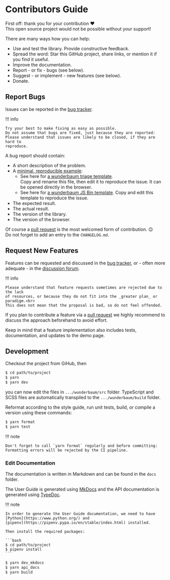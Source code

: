 # Contributors Guide

First off: thank you for your contribution :heart: <br>
This open source project would not be possible without your support!

There are many ways how you can help:

- Use and test the library. Provide constructive feedback.
- Spread the word: Star this GitHub project, share links, or mention it if you
  find it useful.
- Improve the documentation.
- Report - or fix - bugs (see below).
- Suggest - or implement - new features (see below).
- Donate.

## Report Bugs

Issues can be reported in the [bug tracker](https://github.com/mar10/wunderbaum/issues).

!!! info

    Try your best to make fixing as easy as possible.
    Do not assume that bugs are fixed, just because they are reported:
    Please understand that issues are likely to be closed, if they are hard to
    reproduce.

A bug report should contain:

- A short description of the problem.
- A [minimal, reproducible example](https://stackoverflow.com/help/minimal-reproducible-example):
  - See here for [a wunderbaum triage template](https://github.com/mar10/wunderbaum/blob/main/test/triage/issue_000.html). <br>
    Copy and rename this file, then edit it to reproduce the issue.
    It can be opened directly in the browser.
  - See here for [a wunderbaum JS Bin template](https://jsbin.com/lecasinava/edit?html,js,output).
    Copy and edit this template to reproduce the issue.
- The expected result.
- The actual result.
- The version of the library.
- The version of the browser.

Of course a
[pull request](https://docs.github.com/en/pull-requests/collaborating-with-pull-requests/proposing-changes-to-your-work-with-pull-requests/about-pull-requests)
is the most welcomed form of contribution. 😉<br>
Do not forget to add an entry to the `CHANGELOG.md`.

## Request New Features

Features can be requested and discussed in the [bug tracker](https://github.com/mar10/wunderbaum/issues),
or - often more adequate - in the [discussion forum](https://github.com/mar10/wunderbaum/discussions).

!!! info

    Please understand that feature requests sometimes are rejected due to the lack
    of resources, or because they do not fit into the _greater plan_ or paradigm.<br>
    This does not mean that the proposal is bad, so do not feel offended.

If you plan to contribute a feature via a
[pull request](https://docs.github.com/en/pull-requests/collaborating-with-pull-requests/proposing-changes-to-your-work-with-pull-requests/about-pull-requests)
we highly recommend to discuss the approach beforehand to avoid effort.

Keep in mind that a feature implementation also includes tests, documentation,
and updates to the demo page.

## Development

Checkout the project from GiHub, then

```bash
$ cd path/to/project
$ yarn
$ yarn dev
```

you can now edit the files in `.../wunderbaum/src` folder.
TypeScript and SCSS files are automatically transpiled to the `.../wunderbaum/build` folder.

Reformat according to the style guide, run unit tests, build, or compile a
version using these commands:

```bash
$ yarn format
$ yarn test
```

!!! note

    Don't forget to call `yarn format` regularly and before committing:
    Formatting errors will be rejected by the CI pipeline.

### Edit Documentation

The documentation is written in Markdown and can be found in the `docs` folder.

The User Guide is generated using [MkDocs](https://www.mkdocs.org/) and the
API documentation is generated using [TypeDoc](https://typedoc.org/).

!!! note

    In order to generate the User Guide documentation, we need to have
    [Python](https://www.python.org/) and
    [pipenv](https://pipenv.pypa.io/en/stable/index.html) installed.

    Then install the required packages:

    ```bash
    $ cd path/to/project
    $ pipenv install
    ```

```bash
$ yarn dev_mkdocs
$ yarn api_docs
$ yarn build
```
